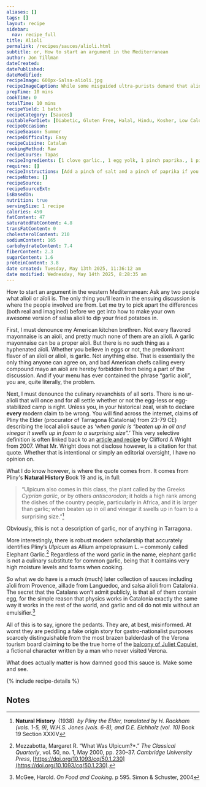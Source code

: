 ```yaml
---
aliases: []
tags: []
layout: recipe
sidebar:
  nav: recipe_full
title: Alioli
permalink: /recipes/sauces/alioli.html
subtitle: or, How to start an argument in the Mediterranean
author: Jon Tillman
dateCreated: 
datePublished: 
dateModified: 
recipeImage: 600px-Salsa-alioli.jpg
recipeImageCaption: While some misguided ultra-purists demand that alioli be made without egg yolks, those who understand science make it this way. 
prepTime: 10 mins
cookTime: 0
totalTime: 10 mins
recipeYield: 1 batch
recipeCategory: [Sauces]
suitableForDiet: [Diabetic, Gluten Free, Halal, Hindu, Kosher, Low Calorie, Low Fat, Low Salt, Vegetarian]
recipeOccasion: 
recipeSeason: Summer
recipeDifficulty: Easy
recipeCuisine: Catalan
cookingMethod: Raw
recipeCourse: Tapas
recipeIngredients: [1 clove garlic., 1 egg yolk, 1 pinch paprika., 1 pinch salt., 1/2 lemon, 60 ml neutral oil. Canola and grapeseed are both vastly superior to olive in this context., juiced.]
requires: []
recipeInstructions: [Add a pinch of salt and a pinch of paprika if you are using it. Stir a bit., and put it in a small mixing bowl., Press your garlic clove, Repeat with the oil. When it is all incorporated and light and fluffy, Separate your egg and add the yolk to the garlic. Stir a bit to combine., Stick an immersion blender into your mixing bowl and slowly drizzle in the neutral oil while the blender is running. This will take a few minutes if you are adding the oil slow enough., taste and adjust with the lemon juice.]
recipeNotes: []
recipeSource: 
recipeSourceExt: 
isBasedOn:
nutrition: true
servingSize: 1 recipe
calories: 450
fatContent: 47
saturatedFatContent: 4.8
transFatContent: 0
cholesterolContent: 210
sodiumContent: 165
carbohydrateContent: 7.4
fiberContent: 2.3
sugarContent: 1.6
proteinContent: 3.8
date created: Tuesday, May 13th 2025, 11:36:12 am
date modified: Wednesday, May 14th 2025, 8:28:35 am
---
```

How to start an argument in the western Mediterranean: Ask any two people what alioli or aïoli is. The only thing you’ll learn in the ensuing discussion is where the people involved are from. Let me try to pick apart the differences (both real and imagined) before we get into how to make your own awesome version of salsa alioli to dip your fried potatoes in.

First, I must denounce my American kitchen brethren. Not every flavored mayonnaise is an aïoli, and pretty much none of them are an alioli. A garlic mayonnaise can be a proper aïoli. But there is no such thing as a hyphenated aïoli. Whether you believe in eggs or not, the predominant flavor of an aïoli or alioli, is garlic. Not anything else. That is essentially the only thing anyone can agree on, and bad American chefs calling every compound mayo an aïoli are hereby forbidden from being a part of the discussion. And if your menu has ever contained the phrase “garlic aioli”, you are, quite literally, the problem.

Next, I must denounce the culinary revanchists of all sorts. There is no ur-alioli that will once and for all settle whether or not the egg-less or egg-stabilized camp is right. Unless you, in your historical zeal, wish to declare **every** modern claim to be wrong. You will find across the internet, claims of Pliny the Elder (procurator of Tarragona (Catalonia) from 23-79 CE) describing the local alioli sauce as ‘_when garlic is “beaten up in oil and vinegar it swells up in foam to a surprising size”.’_ This very selective definition is often linked back to an [article and recipe](https://www.cliffordawright.com/caw/recipes/display/recipe_id/816/) by Clifford A Wright from 2007. What Mr. Wright does not disclose however, is a citation for that quote. Whether that is intentional or simply an editorial oversight, I have no opinion on.

What I do know however, is where the quote comes from. It comes from Pliny's **Natural History** Book 19 and is, in full:

  > “Ulpicum also comes in this class, the plant called by the Greeks *Cyprian garlic*, or by others *antiscorodon*; it holds a high rank among the dishes of the country people, particularly in Africa, and it is larger than garlic; when beaten up in oil and vinegar it swells up in foam to a surprising size.”[^1]

Obviously, this is not a description of garlic, nor of anything in Tarragona.

More interestingly, there is robust modern scholarship that accurately identifies Pliny’s _Ulpicum_ as Allium ampeloprasum L. – commonly called Elephant Garlic.[^2] Regardless of the word garlic in the name, elephant garlic is not a culinary substitute for common garlic, being that it contains very high moisture levels and foams when cooking.

So what we do have is a much (much) later collection of sauces including aïoli from Provence, aillade from Languedoc, and salsa alioli from Catalonia. The secret that the Catalans won’t admit publicly, is that all of them contain egg, for the simple reason that physics works in Catalonia exactly the same way it works in the rest of the world, and garlic and oil do not mix without an emulsifier.[^3]

All of this is to say, ignore the pedants. They are, at best, misinformed. At worst they are peddling a fake origin story for gastro-nationalist purposes scarcely distinguishable from the most brazen balderdash of the Verona tourism board claiming to be the true home of the [balcony of Juliet Capulet](https://www.tourism.verona.it/magazine/romeo-e-giulietta-verona), a fictional character written by a man who never visited Verona.

What does actually matter is how damned good this sauce is. Make some and see.

{% include recipe-details %}

## Notes

[^1]: **Natural History**  (1938)  _by_ _Pliny the Elder, translated by_ _H. Rackham (vols. 1-5, 9), W.H.S. Jones (vols. 6-8), and D.E. Eichholz (vol. 10)_ Book 19 Section XXXIV
[^2]: Mezzabotta, Margaret R. “What Was Ulpicum?*.” _The Classical Quarterly_, vol. 50, no. 1, May 2000, pp. 230–37. _Cambridge University Press_, [https://doi.org/10.1093/cq/50.1.230](https://doi.org/10.1093/cq/50.1.230).
[^3]: McGee, Harold. _On Food and Cooking_. p 595. Simon & Schuster, 2004